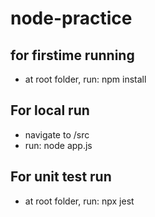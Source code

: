 # node-practice

## for firstime running
- at root folder, run: npm install

## For local run
- navigate to /src
- run: node app.js

## For unit test run
- at root folder, run: npx jest